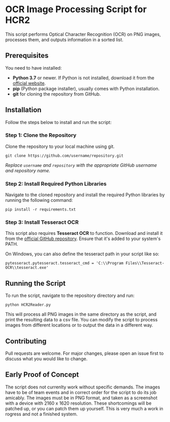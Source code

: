 # OCR Image Processing Script for HCR2

This script performs Optical Character Recognition (OCR) on PNG images, processes them, and outputs information in a sorted list.

## Prerequisites

You need to have installed:

-   **Python 3.7** or newer. If Python is not installed, download it from the [official website](https://www.python.org/downloads/).
-   **pip** (Python package installer), usually comes with Python installation.
-   **git** for cloning the repository from GitHub.

## Installation

Follow the steps below to install and run the script:

### Step 1: Clone the Repository

Clone the repository to your local machine using git.

`git clone https://github.com/username/repository.git` 

_Replace `username` and `repository` with the appropriate GitHub username and repository name._

### Step 2: Install Required Python Libraries

Navigate to the cloned repository and install the required Python libraries by running the following command:

`pip install -r requirements.txt` 

### Step 3: Install Tesseract OCR

This script also requires **Tesseract OCR** to function. Download and install it from the [official GitHub repository](https://github.com/tesseract-ocr/tesseract/wiki). Ensure that it's added to your system's PATH.

On Windows, you can also define the tesseract path in your script like so:

`pytesseract.pytesseract.tesseract_cmd = 'C:\\Program Files\\Tesseract-OCR\\tesseract.exe'` 

## Running the Script

To run the script, navigate to the repository directory and run:

`python HCR2Reader.py` 

This will process all PNG images in the same directory as the script, and print the resulting data to a csv file. You can modify the script to process images from different locations or to output the data in a different way.

## Contributing

Pull requests are welcome. For major changes, please open an issue first to discuss what you would like to change.

## Early Proof of Concept

The script does not currenlty work without specific demands. The images have to be of team events and in correct order for the script to do its job amicably. The images must be in PNG format, and taken as a screenshot with a device with 2160 x 1620 resolution. These shortcomings will be patched up, or you can patch them up yourself. This is very much a work in rogress and not a finished system.
